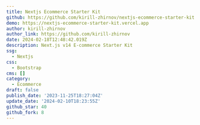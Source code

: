 ```yaml
---
title: Nextjs Ecommerce Starter Kit
github: https://github.com/kirill-zhirnov/nextjs-ecommerce-starter-kit
demo: https://nextjs-ecommerce-starter-kit.vercel.app
author: kirill-zhirnov
author_link: https://github.com/kirill-zhirnov
date: 2024-02-18T12:48:42.019Z
description: Next.js v14 E-commerce Starter Kit
ssg:
  - Nextjs
css:
  - Bootstrap
cms: []
category:
  - Ecommerce
draft: false
publish_date: '2023-11-25T18:27:04Z'
update_date: '2024-02-10T18:23:55Z'
github_star: 40
github_fork: 8
---
```

